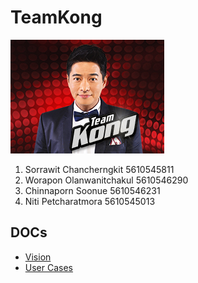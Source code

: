 # TeamKong

![TeamKong](/pic.jpg)

1. Sorrawit Chancherngkit 5610545811
2. Worapon Olanwanitchakul 5610546290
3. Chinnaporn Soonue 5610546231
4. Niti Petcharatmora 5610545013

## DOCs

* [Vision](https://github.com/SSD2015/TeamKong/blob/master/docs/Vision.md)
* [User Cases](https://github.com/SSD2015/TeamKong/blob/master/docs/Use%20Cases.md)
